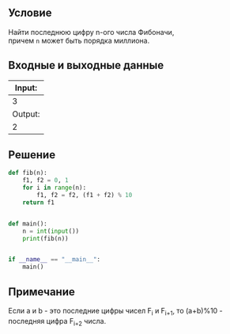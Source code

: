 ## Условие
Найти последнюю цифру n-ого числа Фибоначи,  
причем `n` может быть порядка миллиона.
## Входные и выходные данные
|Input:|
|---|
|3|
|Output:|
|2|
## Решение
```python
def fib(n):
    f1, f2 = 0, 1
    for i in range(n):
        f1, f2 = f2, (f1 + f2) % 10
    return f1


def main():
    n = int(input())
    print(fib(n))


if __name__ == "__main__":
    main()
```
## Примечание
Если а и b - это последние цифры чисел F<sub>i</sub> и F<sub>i+1</sub>, то (a+b)%10 - последняя цифра F<sub>i+2</sub> числа.